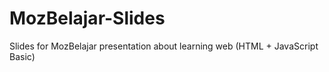 # MozBelajar-Slides
Slides for MozBelajar presentation about learning web (HTML + JavaScript Basic)
